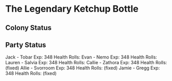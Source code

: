 # The Legendary Ketchup Bottle

## Colony Status

## Party Status
Jack - Tobar
	Exp: 348
	Health Rolls:
Evan - Nemo
	Exp: 348
	Health Rolls:
Lauren - Salvia
	Exp: 348
	Health Rolls:
Callie - Zathora
	Exp: 348
	Health Rolls: (fixed)
Allie - Svorroom
	Exp: 348
	Health Rolls: (fixed)
Jamie - Gregg
	Exp: 348
	Health Rolls: (fixed)